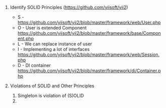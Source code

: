 1. Identify SOLID Principles (https://github.com/yiisoft/yii2)
   - S - https://github.com/yiisoft/yii2/blob/master/framework/web/User.php
   - O - User is extended Component https://github.com/yiisoft/yii2/blob/master/framework/base/Component.php
   - L - We can replace instance of user
   - I - Implementing a lot of interfaces https://github.com/yiisoft/yii2/blob/master/framework/web/Session.php
   - D - DI container https://github.com/yiisoft/yii2/blob/master/framework/di/Container.php

2. Violations of SOLID and Other Principles
   1. Singleton is violation of (S)OLID
   2. 
